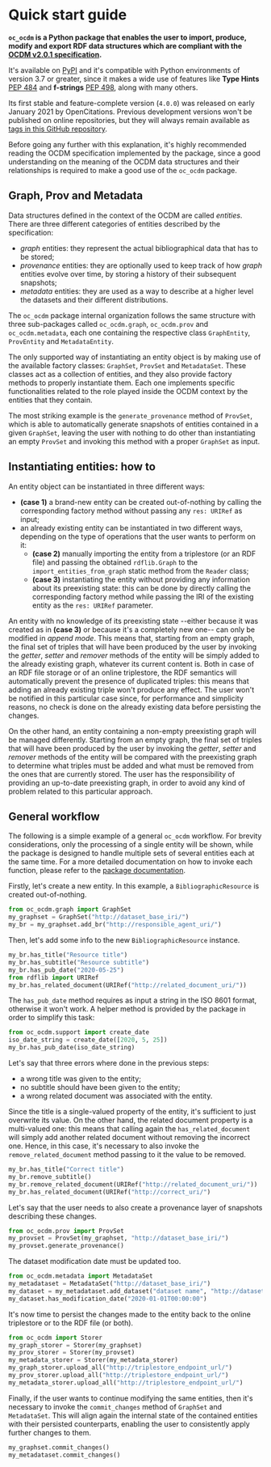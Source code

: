 # Quick start guide
**`oc_ocdm` is a Python package that enables the user to import, produce, modify and export RDF data structures which are
compliant with the [OCDM v2.0.1 specification](https://figshare.com/articles/Metadata_for_the_OpenCitations_Corpus/3443876).**

It's available on [PyPI](https://pypi.org/project/oc-ocdm/) and it's compatible with Python environments of version 3.7
or greater, since it makes a wide use of features like **Type Hints** [PEP 484](https://www.python.org/dev/peps/pep-0484/)
and **f-strings** [PEP 498](https://www.python.org/dev/peps/pep-0498/), along with many others.

Its first stable and feature-complete version (`4.0.0`) was released on early January 2021 by OpenCitations. Previous
development versions won't be published on online repositories, but they will always remain available as [tags in this
GitHub repository](https://github.com/opencitations/oc_ocdm/tags).

Before going any further with this explanation, it's highly recommended reading the OCDM specification implemented by
the package, since a good understanding on the meaning of the OCDM data structures and their relationships is required
to make a good use of the `oc_ocdm` package.

## Graph, Prov and Metadata
Data structures defined in the context of the OCDM are called _entities_. There are three different categories of
entities described by the specification:
  * *graph* entities: they represent the actual bibliographical data that has to be stored;
  * *provenance* entities: they are optionally used to keep track of how *graph* entities evolve over time, by storing
    a history of their subsequent snapshots;
  * *metadata* entities: they are used as a way to describe at a higher level the datasets and their different
    distributions.
    
The `oc_ocdm` package internal organization follows the same structure with three sub-packages called `oc_ocdm.graph`, 
`oc_ocdm.prov` and `oc_ocdm.metadata`, each one containing the respective class `GraphEntity`, `ProvEntity` and
`MetadataEntity`.

The only supported way of instantiating an entity object is by making use of the available factory classes: `GraphSet`,
`ProvSet` and `MetadataSet`. These classes act as a collection of entities, and they also provide factory methods to properly
instantiate them. Each one implements specific functionalities related to the role played inside the OCDM context by the
entities that they contain.

The most striking example is the `generate_provenance` method of `ProvSet`, which is able to automatically generate
snapshots of entities contained in a given `GraphSet`, leaving the user with nothing to do other than instantiating an
empty `ProvSet` and invoking this method with a proper `GraphSet` as input.

## Instantiating entities: how to
An entity object can be instantiated in three different ways:
  * **(case 1)** a brand-new entity can be created out-of-nothing by calling the corresponding factory method without passing any
    `res: URIRef` as input;
  * an already existing entity can be instantiated in two different ways, depending on the type of operations that the
    user wants to perform on it:
    * **(case 2)** manually importing the entity from a triplestore (or an RDF file) and passing the obtained `rdflib.Graph` to the
      `import_entities_from_graph` static method from the `Reader` class;
    * **(case 3)** instantiating the entity without providing any information about its preexisting state: this can be done by
      directly calling the corresponding factory method while passing the IRI of the existing entity as the `res: URIRef`
      parameter.
      
An entity with no knowledge of its preexisting state --either because it was created as in **(case 3)** or because it's a
completely new one-- can only be modified in *append mode*. This means that, starting from an empty graph, the final set 
of triples that will have been produced by the user by invoking the *getter*, *setter* and *remover* methods of the entity
will be simply added to the already existing graph, whatever its current content is. Both in case of an RDF file storage
or of an online triplestore, the RDF semantics will automatically prevent the presence of duplicated triples: this means
that adding an already existing triple won't produce any effect. The user won't be notified in this particular case since,
for performance and simplicity reasons, no check is done on the already existing data before persisting the changes.

On the other hand, an entity containing a non-empty preexisting graph will be managed differently. Starting from an
empty graph, the final set of triples that will have been produced by the user by invoking the *getter*, *setter* and
*remover* methods of the entity will be compared with the preexisting graph to determine what triples must be added and
what must be removed from the ones that are currently stored. The user has the responsibility of providing an up-to-date
preexisting graph, in order to avoid any kind of problem related to this particular approach.

## General workflow
The following is a simple example of a general `oc_ocdm` workflow. For brevity considerations, only the processing of a
single entity will be shown, while the package is designed to handle multiple sets of several entities each at the same
time. For a more detailed documentation on how to invoke each function, please refer to the [package documentation](https://oc-ocdm.readthedocs.io/en/latest/).

Firstly, let's create a new entity. In this example, a `BibliographicResource` is created out-of-nothing.
``` python
from oc_ocdm.graph import GraphSet
my_graphset = GraphSet("http://dataset_base_iri/")
my_br = my_graphset.add_br("http://responsible_agent_uri/")
```

Then, let's add some info to the new `BibliographicResource` instance.
``` python
my_br.has_title("Resource title")
my_br.has_subtitle("Resource subtitle")
my_br.has_pub_date("2020-05-25")
from rdflib import URIRef
my_br.has_related_document(URIRef("http://related_document_uri/"))
```

The `has_pub_date` method requires as input a string in the ISO 8601 format, otherwise it won't work. A helper method is
provided by the package in order to simplify this task:
``` python
from oc_ocdm.support import create_date
iso_date_string = create_date([2020, 5, 25])
my_br.has_pub_date(iso_date_string)
```

Let's say that three errors where done in the previous steps:
  * a wrong title was given to the entity;
  * no subtitle should have been given to the entity;
  * a wrong related document was associated with the entity.

Since the title is a single-valued property of the entity, it's sufficient to just overwrite its value. On the other hand,
the related document property is a multi-valued one: this means that calling again the `has_related_document` will
simply add another related document without removing the incorrect one. Hence, in this case, it's necessary to also invoke
the `remove_related_document` method passing to it the value to be removed.
``` python
my_br.has_title("Correct title")
my_br.remove_subtitle()
my_br.remove_related_document(URIRef("http://related_document_uri/"))
my_br.has_related_document(URIRef("http://correct_uri/")
```

Let's say that the user needs to also create a provenance layer of snapshots describing these changes.
``` python
from oc_ocdm.prov import ProvSet
my_provset = ProvSet(my_graphset, "http://dataset_base_iri/")
my_provset.generate_provenance()
```

The dataset modification date must be updated too.
``` python
from oc_ocdm.metadata import MetadataSet
my_metadataset = MetadataSet("http://dataset_base_iri/")
my_dataset = my_metadataset.add_dataset("dataset name", "http://dataset_base_iri/")
my_dataset.has_modification_date("2020-01-01T00:00:00")
```

It's now time to persist the changes made to the entity back to the online triplestore or to the RDF file (or both).
``` python
from oc_ocdm import Storer
my_graph_storer = Storer(my_graphset)
my_prov_storer = Storer(my_provset)
my_metadata_storer = Storer(my_metadata_storer)
my_graph_storer.upload_all("http://triplestore_endpoint_url/")
my_prov_storer.upload_all("http://triplestore_endpoint_url/")
my_metadata_storer.upload_all("http://triplestore_endpoint_url/")
```

Finally, if the user wants to continue modifying the same entities, then it's necessary to invoke the `commit_changes`
method of `GraphSet` and `MetadataSet`. This will align again the internal state of the contained entities with their
persisted counterparts, enabling the user to consistently apply further changes to them.
``` python
my_graphset.commit_changes()
my_metadataset.commit_changes()
```
